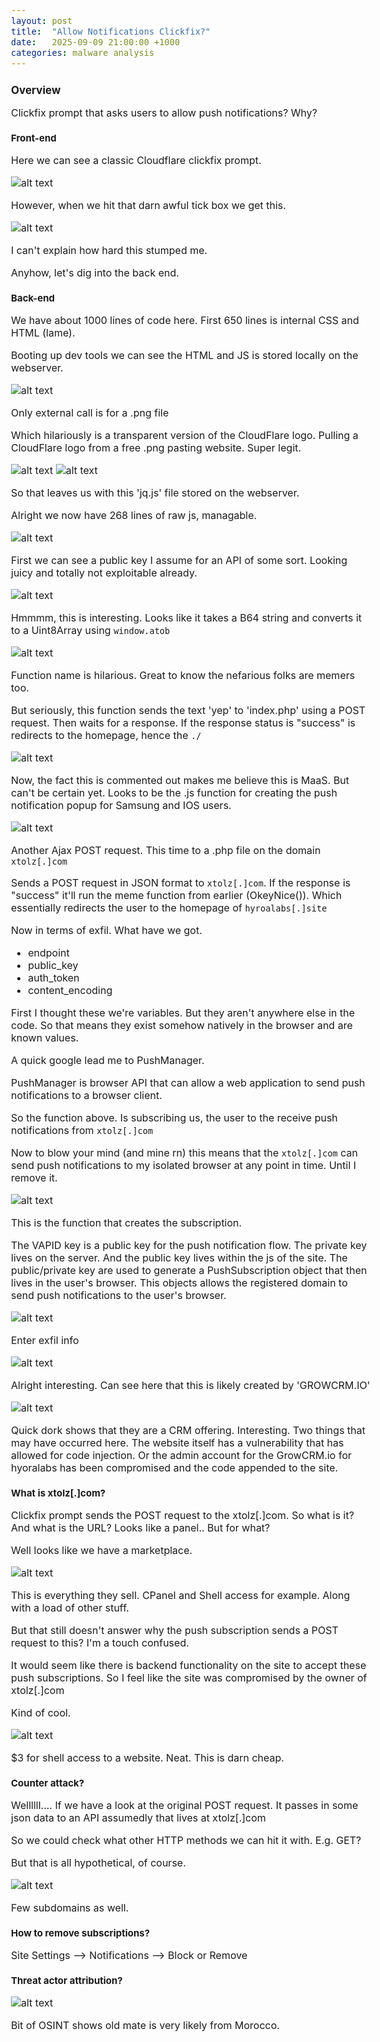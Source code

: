 ```yaml
---
layout: post
title:  "Allow Notifications Clickfix?"
date:   2025-09-09 21:00:00 +1000
categories: malware analysis
---
```


<style>
  body { font-size: 16px; }
  body {font-family: 'Inter', sans-serif}
  h1 { font-size: 19px !important; }
  h2 { font-size: 17px !important; }
  h3 { font-size: 15px !important; }
</style>

## Overview

Clickfix prompt that asks users to allow push notifications? Why?

### Front-end

Here we can see a classic Cloudflare clickfix prompt. 

![alt text](/images/landing_page2.PNG)

However, when we hit that darn awful tick box we get this.

![alt text](/images/stage2_page.PNG)

I can't explain how hard this stumped me.

Anyhow, let's dig into the back end. 


### Back-end

We have about 1000 lines of code here. First 650 lines is internal CSS and HTML (lame).

Booting up dev tools we can see the HTML and JS is stored locally on the webserver.

![alt text](/images/sources.PNG)

Only external call is for a .png file

Which hilariously is a transparent version of the CloudFlare logo. Pulling a CloudFlare logo from a free .png pasting website. Super legit. 

![alt text](/images/post_images.png)
![alt text](/images/png_call.PNG)

So that leaves us with this 'jq.js' file stored on the webserver. 

Alright we now have 268 lines of raw js, managable.

![alt text](/images/pub_key.PNG)

First we can see a public key I assume for an API of some sort. Looking juicy and totally not exploitable already.

![alt text](/images/base_64.PNG)

Hmmmm, this is interesting. Looks like it takes a B64 string and converts it to a Uint8Array using ``window.atob``

![alt text](/images/memer.PNG)

Function name is hilarious. Great to know the nefarious folks are memers too.

But seriously, this function sends the text 'yep' to 'index.php' using a POST request. Then waits for a response. If the response status is "success" is redirects to the homepage, hence the ``./``

![alt text](/images/samsung.PNG)

Now, the fact this is commented out makes me believe this is MaaS. But can't be certain yet. Looks to be the .js function for creating the push notification popup for Samsung and IOS users.

![alt text](/images/send_subscription.PNG)

Another Ajax POST request. This time to a .php file on the domain ``xtolz[.]com``

Sends a POST request in JSON format to ``xtolz[.]com``. If the response is "success" it'll run the meme function from earlier (OkeyNice()). Which essentially redirects the user to the homepage of ``hyroalabs[.]site``

Now in terms of exfil. What have we got.
- endpoint
- public_key
- auth_token
- content_encoding

First I thought these we're variables. But they aren't anywhere else in the code. So that means they exist somehow natively in the browser and are known values. 

A quick google lead me to PushManager.

PushManager is browser API that can allow a web application to send push notifications to a browser client.

So the function above. Is subscribing us, the user to the receive push notifications from ``xtolz[.]com``

Now to blow your mind (and mine rn) this means that the ``xtolz[.]com`` can send push notifications to my isolated browser at any point in time. Until I remove it. 

![alt text](/images/push_manager.PNG)

This is the function that creates the subscription.

The VAPID key is a public key for the push notification flow. The private key lives on the server. And the public key lives within the js of the site. The public/private key are used to generate a PushSubscription object that then lives in the user's browser. This objects allows the registered domain to send push notifications to the user's browser.

![alt text](/images/exfil_hy.PNG)

Enter exfil info

![alt text](/images/hyora_login.PNG)

Alright interesting. Can see here that this is likely created by 'GROWCRM.IO' 

![alt text](/images/dork.PNG)

Quick dork shows that they are a CRM offering. Interesting. Two things that may have occurred here. The website itself has a vulnerability that has allowed for code injection. Or the admin account for the GrowCRM.io for hyoralabs has been compromised and the code appended to the site.

### What is xtolz[.]com?

Clickfix prompt sends the POST request to the xtolz[.]com. So what is it? And what is the URL? Looks like a panel.. But for what?

Well looks like we have a marketplace. 

![alt text](/images/offerings.PNG)

This is everything they sell. CPanel and Shell access for example. Along with a load of other stuff. 

But that still doesn't answer why the push subscription sends a POST request to this? I'm a touch confused. 

It would seem like there is backend functionality on the site to accept these push subscriptions. So I feel like the site was compromised by the owner of xtolz[.]com

Kind of cool.

![alt text](/images/shell.PNG)

$3 for shell access to a website. Neat. This is darn cheap.

### Counter attack?

Wellllll.... If we have a look at the original POST request. It passes in some json data to an API assumedly that lives at xtolz[.]com

So we could check what other HTTP methods we can hit it with. E.g. GET?

But that is all hypothetical, of course.

![alt text](/images/subdomains.PNG)

Few subdomains as well.

### How to remove subscriptions?

Site Settings --> Notifications --> Block or Remove

### Threat actor attribution?

![alt text](/images/OSINT.PNG)

Bit of OSINT shows old mate is very likely from Morocco.

